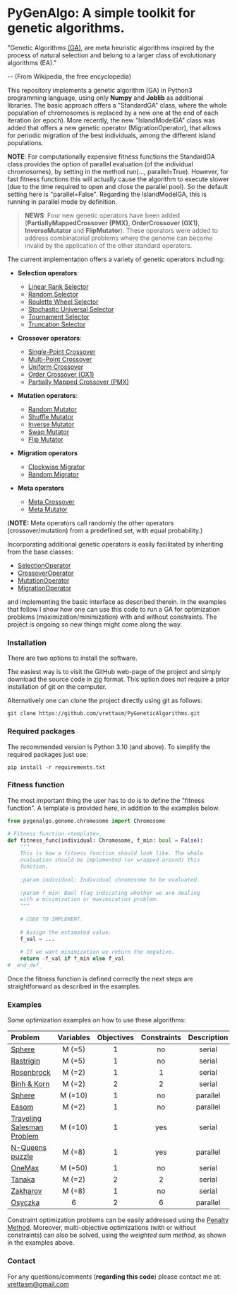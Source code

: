 # PyGenAlgo:  A simple toolkit for genetic algorithms.

"Genetic Algorithms [(GA)](https://en.wikipedia.org/wiki/Genetic_algorithm), are meta heuristic algorithms
inspired by the process of natural selection and belong to a larger class of evolutionary algorithms (EA)."

-- (From Wikipedia, the free encyclopedia)

This repository implements a genetic algorithm (GA) in Python3 programming language, using only **Numpy** and **Joblib**
as additional libraries. The basic approach offers a "StandardGA" class, where the whole population of chromosomes is
replaced by a new one at the end of each iteration (or epoch). More recently, the new "IslandModelGA" class was added
that offers a new genetic operator (MigrationOperator), that allows for periodic migration of the best individuals,
among the different island populations.
  
**NOTE**:
For computationally expensive fitness functions the StandardGA class provides the option of parallel evaluation
(of the individual chromosomes), by setting in the method run(..., parallel=True). However, for fast fitness
functions this will actually cause the algorithm to execute slower (due to the time required to open and close the
parallel pool). So the default setting here is "parallel=False". Regarding the IslandModelGA, this is running in
parallel mode by definition.

  > **NEWS**:
  > Four new genetic operators have been added (**PartiallyMappedCrossover (PMX)**, **OrderCrossover (OX1)**,
  > **InverseMutator** and **FlipMutator**). These operators were added to address combinatorial problems where
  > the genome can become invalid by the application of the other standard operators.
  >

The current implementation offers a variety of genetic operators including:

- **Selection operators**:
  - [Linear Rank Selector](pygenalgo/operators/selection/linear_rank_selector.py)
  - [Random Selector](pygenalgo/operators/selection/random_selector.py)
  - [Roulette Wheel Selector](pygenalgo/operators/selection/roulette_wheel_selector.py)
  - [Stochastic Universal Selector](pygenalgo/operators/selection/stochastic_universal_selector.py)
  - [Tournament Selector](pygenalgo/operators/selection/tournament_selector.py)
  - [Truncation Selector](pygenalgo/operators/selection/truncation_selector.py)

- **Crossover operators**:
  - [Single-Point Crossover](pygenalgo/operators/crossover/single_point_crossover.py)
  - [Multi-Point Crossover](pygenalgo/operators/crossover/mutli_point_crossover.py)
  - [Uniform Crossover](pygenalgo/operators/crossover/uniform_crossover.py)
  - [Order Crossover (OX1)](pygenalgo/operators/crossover/order_crossover.py)
  - [Partially Mapped Crossover (PMX)](pygenalgo/operators/crossover/partially_mapped_crossover.py)

- **Mutation operators**:
  - [Random Mutator](pygenalgo/operators/mutation/random_mutator.py)
  - [Shuffle Mutator](pygenalgo/operators/mutation/shuffle_mutator.py)
  - [Inverse Mutator](pygenalgo/operators/mutation/inverse_mutator.py)
  - [Swap Mutator](pygenalgo/operators/mutation/swap_mutator.py)
  - [Flip Mutator](pygenalgo/operators/mutation/flip_mutator.py)

- **Migration operators**
  - [Clockwise Migrator](pygenalgo/operators/migration/clockwise_migration.py)
  - [Random Migrator](pygenalgo/operators/migration/random_migration.py)

- **Meta operators**
  - [Meta Crossover](pygenalgo/operators/crossover/meta_crossover.py)
  - [Meta Mutator](pygenalgo/operators/mutation/meta_mutator.py)

(**NOTE:** Meta operators call randomly the other operators (crossover/mutation) from a predefined set,
with equal probability.)

Incorporating additional genetic operators is easily facilitated by inheriting from the base classes:
- [SelectionOperator](pygenalgo/operators/selection/select_operator.py)
- [CrossoverOperator](pygenalgo/operators/crossover/crossover_operator.py)
- [MutationOperator](pygenalgo/operators/mutation/mutate_operator.py)
- [MigrationOperator](pygenalgo/operators/migration/migration_operator.py)

and implementing the basic interface as described therein. In the examples that follow I show how one can use this code
to run a GA for optimization problems (maximization/minimization) with and without constraints. The project is ongoing
so new things might come along the way.

### Installation

There are two options to install the software.

The easiest way is to visit the GitHub web-page of the project and simply download the source code in
[zip](https://github.com/vrettasm/PyGeneticAlgorithms/archive/refs/heads/master.zip) format. This option does not
require a prior installation of git on the computer.

Alternatively one can clone the project directly using git as follows:

    git clone https://github.com/vrettasm/PyGeneticAlgorithms.git

### Required packages

The recommended version is Python 3.10 (and above). To simplify the required packages just use:

    pip install -r requirements.txt

### Fitness function

The most important thing the user has to do is to define the "fitness function". A template is provided here,
in addition to the examples below.

```python
from pygenalgo.genome.chromosome import Chromosome

# Fitness function <template>.
def fitness_func(individual: Chromosome, f_min: bool = False):
    """
    This is how a fitness function should look like. The whole
    evaluation should be implemented (or wrapped around) this
    function.
    
    :param individual: Individual chromosome to be evaluated.
    
    :param f_min: Bool flag indicating whether we are dealing
    with a minimization or maximization problem.
    """
    
    # CODE TO IMPLEMENT.
    
    # Assign the estimated value.
    f_val = ...
    
    # If we want minimization we return the negative.
    return -f_val if f_min else f_val
# _end_def_
```
Once the fitness function is defined correctly the next steps are straightforward as described in the examples.

### Examples

Some optimization examples on how to use these algorithms:

| **Problem**                                                 | **Variables** | **Objectives** | **Constraints** | **Description** |
|:------------------------------------------------------------|:-------------:|:--------------:|:---------------:|:---------------:|
| [Sphere](examples/sphere.ipynb)                             |   M (=5)      |     1          |       no        |     serial      |
| [Rastrigin](examples/rastrigin.ipynb)                       |    M (=5)     |       1        |       no        |     serial      |
| [Rosenbrock](examples/rosenbrock_on_a_disk.ipynb)           |    M (=2)     |       1        |        1        |     serial      |
| [Binh & Korn](examples/binh_and_korn_multiobjective.ipynb)  |    M (=2)     |       2        |        2        |     serial      |
| [Sphere](examples/sphere_in_parallel.ipynb)                 |    M (=10)    |       1        |       no        |    parallel     |
| [Easom](examples/easom_in_parallel.ipynb)                   |    M (=2)     |       1        |       no        |    parallel     |
| [Traveling Salesman Problem](examples/tsp.ipynb)            |    M (=10)    |       1        |       yes       |     serial      |
| [N-Queens puzzle](examples/queens_puzzle.ipynb)             |    M (=8)     |       1        |       yes       |    parallel     |
| [OneMax](examples/one_max.ipynb)                            |    M (=50)    |       1        |       no        |     serial      |
| [Tanaka](examples/tanaka_multiobjective.ipynb)              |    M (=2)     |       2        |        2        |     serial      |
| [Zakharov](examples/zakharov.ipynb)                         |    M (=8)     |       1        |       no        |     serial      |
| [Osyczka](examples/osyczka_kundu_multiobjective.ipynb)      |       6       |       2        |        6        |    parallel     |

Constraint optimization problems can be easily addressed using the
[Penalty Method](https://en.wikipedia.org/wiki/Penalty_method). Moreover, multi-objective optimizations (with or without
constraints) can also be solved, using the _weighted sum method_, as shown in the examples above.

### Contact

For any questions/comments (**regarding this code**) please contact me at: vrettasm@gmail.com
